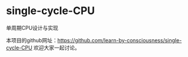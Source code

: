 # single-cycle-CPU
单周期CPU设计与实现


本项目的github网址：https://github.com/learn-by-consciousness/single-cycle-CPU 欢迎大家一起讨论。
